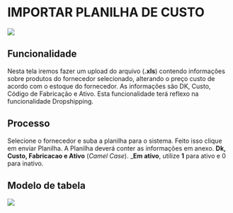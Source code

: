 # IMPORTAR PLANILHA DE CUSTO

![](http://developers.connectparts.com.br/imagens/importaPlanilhaCusto_01.png)

## Funcionalidade

Nesta tela iremos fazer um upload do arquivo (**.xls**) contendo informações sobre produtos do fornecedor selecionado, alterando o preço custo de acordo com o estoque do fornecedor. As informações são DK, Custo, Código de Fabricação e Ativo. Esta funcionalidade terá reflexo na funcionalidade Dropshipping.

## Processo

Selecione o fornecedor e suba a planilha para o sistema. Feito isso clique em enviar Planilha. A Planilha deverá conter as informações em anexo. **Dk, Custo, Fabricacao e Ativo** (_Camel Case_). _**Em ativo**, utilize **1**  para ativo e 0 para inativo.

## Modelo de tabela

![](http://developers.connectparts.com.br/imagens/importaPlanilhaCusto_02.png)